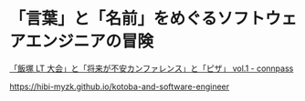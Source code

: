 # 「言葉」と「名前」をめぐるソフトウェアエンジニアの冒険

[「飯塚 LT 大会」と「将来が不安カンファレンス」と「ピザ」 vol.1 - connpass](https://ijgngroup.connpass.com/event/273313/)

https://hibi-myzk.github.io/kotoba-and-software-engineer
